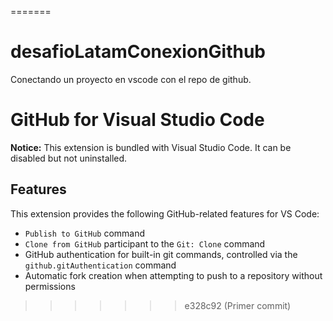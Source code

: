 =======
# desafioLatamConexionGithub
Conectando un proyecto en vscode con el repo de github.
# GitHub for Visual Studio Code

**Notice:** This extension is bundled with Visual Studio Code. It can be disabled but not uninstalled.

## Features

This extension provides the following GitHub-related features for VS Code:

- `Publish to GitHub` command
- `Clone from GitHub` participant to the `Git: Clone` command
- GitHub authentication for built-in git commands, controlled via the `github.gitAuthentication` command
- Automatic fork creation when attempting to push to a repository without permissions
>>>>>>> e328c92 (Primer commit)
